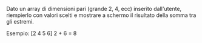 Dato un array di dimensioni pari (grande 2, 4, ecc) inserito dall'utente, riempierlo con valori scelti e mostrare a schermo il risultato della somma tra gli estremi.

Esempio:
[2 4 5 6]
2 + 6 = 8